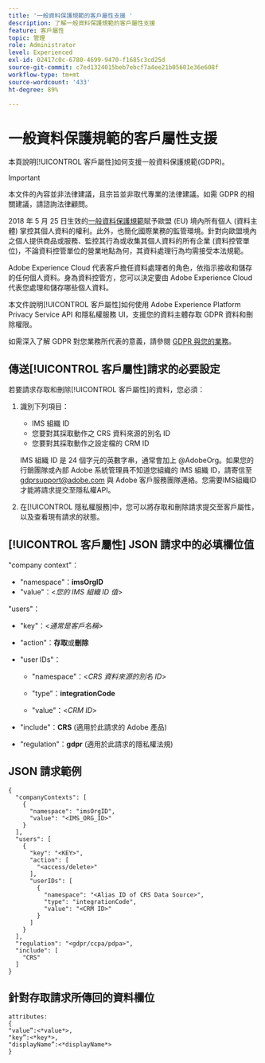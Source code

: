 ```yaml
---
title: '一般資料保護規範的客戶屬性支援 '
description: 了解一般資料保護規範的客戶屬性支援
feature: 客戶屬性
topic: 管理
role: Administrator
level: Experienced
exl-id: 02417c0c-6780-4699-9470-f1685c3cd25d
source-git-commit: c7ed1324015beb7ebcf7a4ee21b05601e36e608f
workflow-type: tm+mt
source-wordcount: '433'
ht-degree: 89%

---
```


# 一般資料保護規範的客戶屬性支援

本頁說明[!UICONTROL 客戶屬性]如何支援一般資料保護規範(GDPR)。

>[!IMPORTANT]
>
>本文件的內容並非法律建議，且宗旨並非取代專業的法律建議。如需 GDPR 的相關建議，請諮詢法律顧問。

2018 年 5 月 25 日生效的[一般資料保護規範](https://business.adobe.com/privacy/general-data-protection-regulation.html)賦予歐盟 (EU) 境內所有個人 (資料主體) 掌控其個人資料的權利。此外，也簡化國際業務的監管環境。針對向歐盟境內之個人提供商品或服務、監控其行為或收集其個人資料的所有企業 (資料控管單位)，不論資料控管單位的營業地點為何，其資料處理行為均需接受本法規範。

Adobe Experience Cloud 代表客戶擔任資料處理者的角色，依指示接收和儲存的任何個人資料。身為資料控管方，您可以決定要由 Adobe Experience Cloud 代表您處理和儲存哪些個人資料。

本文件說明[!UICONTROL 客戶屬性]如何使用 Adobe Experience Platform Privacy Service API 和隱私權服務 UI，支援您的資料主體存取 GDPR 資料和刪除權限。

如需深入了解 GDPR 對您業務所代表的意義，請參閱 [GDPR 與您的業務](https://business.adobe.com/privacy/general-data-protection-regulation.html)。

## 傳送[!UICONTROL 客戶屬性]請求的必要設定

若要請求存取和刪除[!UICONTROL 客戶屬性]的資料，您必須：

1. 識別下列項目：

   * IMS 組織 ID
   * 您要對其採取動作之 CRS 資料來源的別名 ID
   * 您要對其採取動作之設定檔的 CRM ID

   IMS 組織 ID 是 24 個字元的英數字串，通常會加上 @AdobeOrg。如果您的行銷團隊或內部 Adobe 系統管理員不知道您組織的 IMS 組織 ID，請寄信至 gdprsupport@adobe.com 與 Adobe 客戶服務團隊連絡。您需要IMS組織ID才能將請求提交至隱私權API。

1. 在[!UICONTROL 隱私權服務]中，您可以將存取和刪除請求提交至客戶屬性，以及查看現有請求的狀態。

## [!UICONTROL 客戶屬性] JSON 請求中的必填欄位值

&quot;company context&quot;：

* &quot;namespace&quot;：**imsOrgID**
* &quot;value&quot;：&lt;*您的 IMS 組織 ID 值*>

&quot;users&quot;：

* &quot;key&quot;：&lt;*通常是客戶名稱*>

* &quot;action&quot;：**存取**&#x200B;或&#x200B;**刪除**

* &quot;user IDs&quot;：

   * &quot;namespace&quot;：&lt;*CRS 資料來源的別名 ID*>

   * &quot;type&quot;：**integrationCode**

   * &quot;value&quot;：&lt;*CRM ID*>

* &quot;include&quot;：**CRS** (適用於此請求的 Adobe 產品)

* &quot;regulation&quot;：**gdpr** (適用於此請求的隱私權法規)

## JSON 請求範例

```
{
  "companyContexts": [
    {
      "namespace": "imsOrgID",
      "value": "<IMS_ORG_ID>"
    }
  ],
  "users": [
    {
      "key": "<KEY>",
      "action": [
        "<access/delete>"
      ],
      "userIDs": [
        {
          "namespace": "<Alias ID of CRS Data Source>",
          "type": "integrationCode",
          "value": "<CRM ID>"
        }
      ]
    }
  ],
  "regulation": "<gdpr/ccpa/pdpa>",
  "include": [
    "CRS"
  ]
}
```

## 針對存取請求所傳回的資料欄位

```
attributes:
{
"value”:<*value*>,
"key”:<*key*>,
"displayName”:<*displayName*>
}
```
